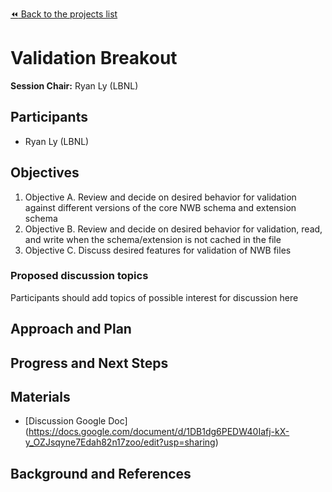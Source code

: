 [:rewind: Back to the projects list](../../README.md#breakout-sessions)

<!-- For information on how to write GitHub .md files see https://guides.github.com/features/mastering-markdown/ -->

#  Validation Breakout

**Session Chair:** Ryan Ly (LBNL)

<!-- Add the name of the session chair. -->
<!-- Add a short paragraph describing the topic and breakout session. -->

## Participants

- Ryan Ly (LBNL)
<!-- - Investigator 2 (Affiliation)-->

## Objectives

<!-- Briefly describe the objectives of the breakout session. What would you like to achive?-->

1. Objective A. Review and decide on desired behavior for validation against different versions of the core NWB schema and extension schema
2. Objective B. Review and decide on desired behavior for validation, read, and write when the schema/extension is not cached in the file
3. Objective C. Discuss desired features for validation of NWB files

### Proposed discussion topics

Participants should add topics of possible interest for discussion here

<!-- 1. Proposed topic, describe it in 1-2 sentences.-->
<!-- 1. Proposed topic, describe it in 1-2 sentences.-->

## Approach and Plan

<!-- 1. Describe the steps of your planned approach to reach the objectives.-->
<!-- 1. ... -->
<!-- 1. ... -->

## Progress and Next Steps

<!--Populate this section as you are making progress before/during/after the hackathon-->
<!--Describe the progress you have made on the project,e.g., which objectives you have achieved and how.-->
<!--Describe the next steps you are planing to take to complete the project.-->

## Materials

- [Discussion Google Doc] (https://docs.google.com/document/d/1DB1dg6PEDW40Iafj-kX-y_OZJsqyne7Edah82n17zoo/edit?usp=sharing)
<!--If available add links to the materials relevant to the project, e.g., the code generated for the project or data used-->
<!--If available add pictures and links to videos that demonstrate what has been accomplished.-->
<!--![Description of picture](Example2.jpg)-->

## Background and References

<!--Use this space for information that may help people better understand your project, like links to papers, source code, or data ,e.g:-->
<!-- - Source code: https://github.com/YourUser/YourRepository -->
<!-- - Documentation: https://link.to.docs -->
<!-- - Test data: https://link.to.test.data -->

